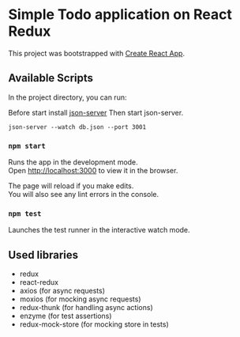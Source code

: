# Simple Todo application on React Redux
This project was bootstrapped with [Create React App](https://github.com/facebookincubator/create-react-app).

## Available Scripts

In the project directory, you can run:

Before start install [json-server](https://github.com/typicode/json-server)
Then start json-server.<br>
```
json-server --watch db.json --port 3001
```

### `npm start`

Runs the app in the development mode.<br>
Open [http://localhost:3000](http://localhost:3000) to view it in the browser.

The page will reload if you make edits.<br>
You will also see any lint errors in the console.

### `npm test`

Launches the test runner in the interactive watch mode.<br>

## Used libraries
- redux
- react-redux
- axios (for async requests)
- moxios (for mocking async requests)
- redux-thunk (for handling async actions)
- enzyme (for test assertions)
- redux-mock-store (for mocking store in tests)
